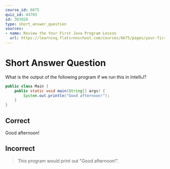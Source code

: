 ```yaml
---
course_id: 6675
quiz_id: 44703
id: 303928
type: short_answer_question
sources:
- name: Review the Your First Java Program Lesson
  url: https://learning.flatironschool.com/courses/6675/pages/your-first-java-program?module_item_id=533223
---
```


# Short Answer Question

What is the output of the following program if we run this in IntelliJ?

```java
public class Main {
    public static void main(String[] args) {
        System.out.println("Good afternoon!");
    }
}
```

## Correct

Good afternoon!

## Incorrect

> This program would print out "Good afternoon!".
